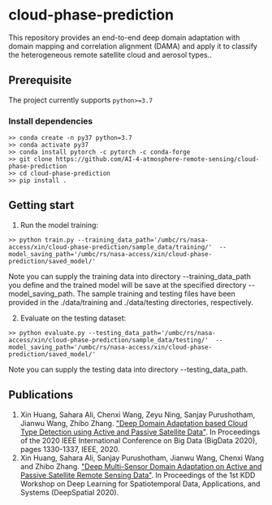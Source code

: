 # cloud-phase-prediction
This repository provides an end-to-end deep domain adaptation with domain mapping and correlation alignment (DAMA) and apply it to classify the heterogeneous remote satellite cloud and aerosol types..

## Prerequisite
The project currently supports `python>=3.7`

### Install dependencies 
```
>> conda create -n py37 python=3.7
>> conda activate py37
>> conda install pytorch -c pytorch -c conda-forge
>> git clone https://github.com/AI-4-atmosphere-remote-sensing/cloud-phase-prediction
>> cd cloud-phase-prediction
>> pip install .
```

## Getting start
1. Run the model training: 
```
>> python train.py --training_data_path='/umbc/rs/nasa-access/xin/cloud-phase-prediction/sample_data/training/'  --model_saving_path='/umbc/rs/nasa-access/xin/cloud-phase-prediction/saved_model/' 
```

Note you can supply the training data into directory --training_data_path you define and the trained model will be save at the specified directory --model_saving_path. The sample training and testing files have been provided in the ./data/training and ./data/testing directories, respectively.  

2. Evaluate on the testing dataset: 
```
>> python evaluate.py --testing_data_path='/umbc/rs/nasa-access/xin/cloud-phase-prediction/sample_data/testing/'  --model_saving_path='/umbc/rs/nasa-access/xin/cloud-phase-prediction/saved_model/'
```

Note you can supply the testing data into directory --testing_data_path.

## Publications
1. Xin Huang, Sahara Ali, Chenxi Wang, Zeyu Ning, Sanjay Purushotham, Jianwu Wang, Zhibo Zhang. ["Deep Domain Adaptation based Cloud Type Detection using Active and Passive Satellite Data"](https://ieeexplore.ieee.org/abstract/document/9377756). In Proceedings of the 2020 IEEE International Conference on Big Data (BigData 2020), pages 1330-1337, IEEE, 2020.
2. Xin Huang, Sahara Ali, Sanjay Purushotham, Jianwu Wang, Chenxi Wang and Zhibo Zhang. ["Deep Multi-Sensor Domain Adaptation on Active and Passive Satellite Remote Sensing Data"](http://mason.gmu.edu/~lzhao9/venues/DeepSpatial2020/papers/DeepSpatial2020_paper_14_camera_ready.pdf). In Proceedings of the 1st KDD Workshop on Deep Learning for Spatiotemporal Data, Applications, and Systems (DeepSpatial 2020).
